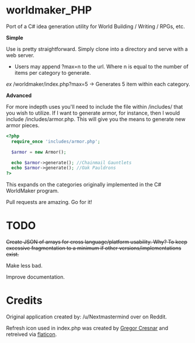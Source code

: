 **worldmaker_PHP**
==============
Port of a C# idea generation utility for World Building / Writing / RPGs, etc.

**Simple**

Use is pretty straightforward. Simply clone into a directory and serve with a web server.

* Users may append ?max=n to the url. Where n is equal to the number of items per category to generate.

*ex* /worldmaker/index.php?max=5 -> Generates 5 item within each category.

**Advanced**

For more indepth uses you'll need to include the file within /includes/ that you wish to utilize. If I want to generate armor, for instance, then I would include /includes/armor.php. This will give you the means to generate new armor pieces.

```php
<?php
  require_once 'includes/armor.php';

  $armor = new Armor();

  echo $armor->generate(); //Chainmail Gauntlets
  echo $armor->generate(); //Oak Pauldrons
?>
```

This expands on the categories originally implemented in the C# WorldMaker program.

Pull requests are amazing. Go for it!

TODO
=============
~~Create JSON of arrays for cross language/platform usability. Why? To keep excessive fragmentation to a minimum if other versions/implementations exist.~~

Make less bad.

Improve documentation.

Credits
===
Original application created by: /u/Nextmastermind over on Reddit.

Refresh icon used in index.php was created by [Gregor Cresnar](http://www.flaticon.com/authors/gregor-cresnar) and retreived via [flaticon](http://flaticon.com).